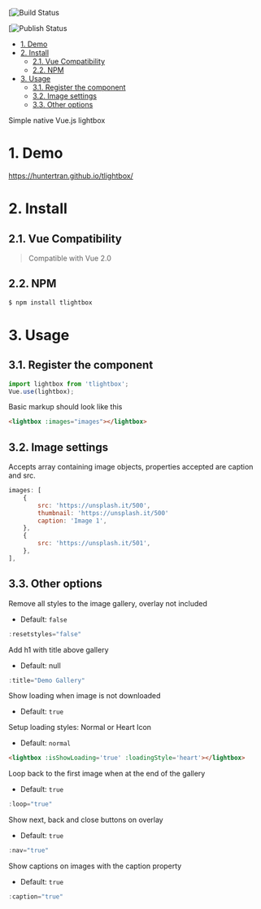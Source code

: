 [![Build Status](https://github.com/huntertran/tlightbox/workflows/Node%20CI/badge.svg)

[![Publish Status](https://github.com/huntertran/tlightbox/workflows/Node.js%20Package/badge.svg)

<!-- TOC -->

- [1. Demo](#1-demo)
- [2. Install](#2-install)
    - [2.1. Vue Compatibility](#21-vue-compatibility)
    - [2.2. NPM](#22-npm)
- [3. Usage](#3-usage)
    - [3.1. Register the component](#31-register-the-component)
    - [3.2. Image settings](#32-image-settings)
    - [3.3. Other options](#33-other-options)

<!-- /TOC -->


Simple native Vue.js lightbox

# 1. Demo
<a id="markdown-1-demo" name="1-demo"></a>
https://huntertran.github.io/tlightbox/

# 2. Install
<a id="markdown-2-install" name="2-install"></a>

## 2.1. Vue Compatibility
<a id="markdown-21-vue-compatibility" name="21-vue-compatibility"></a>
> Compatible with Vue 2.0

## 2.2. NPM
<a id="markdown-22-npm" name="22-npm"></a>
```bash
$ npm install tlightbox
```

# 3. Usage
<a id="markdown-3-usage" name="3-usage"></a>

## 3.1. Register the component
<a id="markdown-31-register-the-component" name="31-register-the-component"></a>

```js
import lightbox from 'tlightbox';
Vue.use(lightbox);
```

Basic markup should look like this

```html
<lightbox :images="images"></lightbox>
```

## 3.2. Image settings
<a id="markdown-32-image-settings" name="32-image-settings"></a>

Accepts array containing image objects, properties accepted are caption and src.

```js
images: [
    {
        src: 'https://unsplash.it/500',
        thumbnail: 'https://unsplash.it/500'
        caption: 'Image 1',
    },
    {
        src: 'https://unsplash.it/501',
    },
],
```

## 3.3. Other options
<a id="markdown-33-other-options" name="33-other-options"></a>

Remove all styles to the image gallery, overlay not included
- Default: `false`

```js
:resetstyles="false" 
```

Add h1 with title above gallery
- Default: null

```js
:title="Demo Gallery" 
```

Show loading when image is not downloaded
- Default: `true`

Setup loading styles: Normal or Heart Icon
- Default: `normal`

```html
<lightbox :isShowLoading='true' :loadingStyle='heart'></lightbox>
```

Loop back to the first image when at the end of the gallery
- Default: `true`

```js
:loop="true" 
```

Show next, back and close buttons on overlay
- Default: `true`
```js
:nav="true" 
```

Show captions on images with the caption property
- Default: `true`
```js
:caption="true"
```
